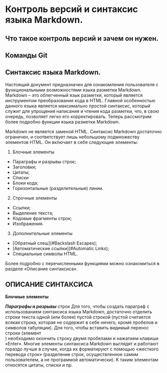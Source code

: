 # Контроль версий и синтаксис языка Markdown.

## Что такое контроль версий и зачем он нужен.

## Команды Git

## Синтаксис языка Markdown.

Настоящий документ предназначен для ознакомления пользователя с функциональными возможностями языка разметки Markdown. Markdown – это облегченный язык разметки, который является инструментом преобразования кода в HTML. Главной особенностью данного языка является максимально простой синтаксис, который служит для упрощения написания и чтения кода разметки, что, в свою очередь, позволяет легко его корректировать. Теперь рассмотрим более подробно функции языка разметки Markdown.

Markdown не является заменой HTML. Синтаксис Markdown достаточно ограничен, и соответствует лишь небольшому подмножеству элементов HTML. Он включает в себя следующие элементы:

1. Блочные элементы
- Параграфы и разрывы строк;
- Заголовки;
- Цитаты;
- Списки
- Блоки кода;
- Горизонтальные (разделительные) линии.
2. Строчные элементы
- Ссылки;
- Выделение текста;
- Кодовые фрагменты строк;
- Изображения.
3. Дополнительные элементы
- [Обратный слеш](#Backslash Escapes);
- [Автоматические ссылки](#Automatic Links);
- Специальные символы HTML.

Более подробно с перечисленными функциями можно ознакомиться в разделе «Описание синтаксиса».

## ОПИСАНИЕ СИНТАКСИСА

**Блочные элементы**

**_Параграфы и разрывы_** строк
Для того, чтобы создать параграф с использованием синтаксиса языка Markdown, достаточно отделить строки текста одной (или более) пустой строкой (пустой считается всякая строка, которая не содержит в себе ничего, кроме пробелов и символов табуляции). Для того, чтобы вставить видимый перенос строки (элемент <br/>) необходимо окончить строку двумя пробелами и нажатием клавиши «Enter». Многие элементы синтаксиса Markdown выглядят и работают гораздо лучше в случае, когда их форматируют с помощью «жесткого перевода строк» (разделение строк, осуществленное самим пользователем, а не программой автоматически). К таким элементам относятся цитаты, списки и пр.



